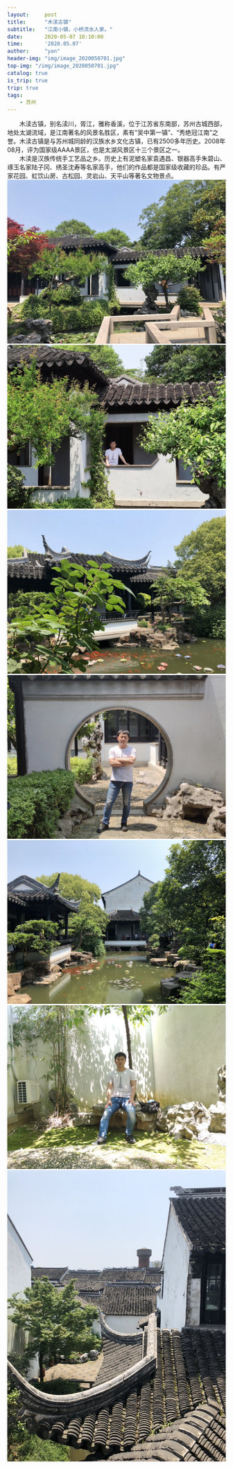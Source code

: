 ```yaml
---
layout:     post
title:      "木渎古镇"
subtitle:   "江南小镇，小桥流水人家。"
date:       2020-05-07 10:10:00
time:       '2020.05.07'
author:     "yan"
header-img: "img/image_2020050701.jpg"
top-img: "/img/image_2020050701.jpg"
catalog: true
is_trip: true
trip: true
tags:
    - 苏州
---
```

&emsp;&emsp;木渎古镇，别名渎川，胥江，雅称香溪，位于江苏省东南部，苏州古城西部，地处太湖流域，是江南著名的风景名胜区，素有“吴中第一镇”、“秀绝冠江南”之誉。木渎古镇是与苏州城同龄的汉族水乡文化古镇，已有2500多年历史。2008年08月，评为国家级AAAA景区，也是太湖风景区十三个景区之一。  
&emsp;&emsp;木渎是汉族传统手工艺品之乡。历史上有泥塑名家袁遇昌、银器高手朱碧山、琢玉名家陆子冈、绣圣沈寿等名家高手，他们的作品都是国家级收藏的珍品。有严家花园、虹饮山房、古松园、灵岩山、天平山等著名文物景点。
<img src="/img/image_2020050701.jpg">
<img src="/img/image_20200507004.jpg">
<img src="/img/image_20200507001.jpg">
<img src="/img/image_20200507005.jpg">
<img src="/img/image_20200507002.jpg">
<img src="/img/image_20200507006.jpg">
<img src="/img/image_20200507003.jpg">

